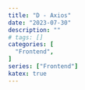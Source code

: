 ```yaml
---
title: "D - Axios"
date: "2023-07-30"
description: ""
# tags: []
categories: [
  "Frontend",
]
series: ["Frontend"]
katex: true
---
```

